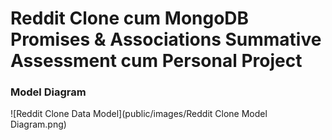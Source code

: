 # Reddit Clone cum MongoDB Promises & Associations Summative Assessment cum Personal Project

### Model Diagram
![Reddit Clone Data Model](public/images/Reddit Clone Model Diagram.png)
